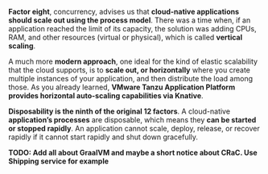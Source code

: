 **Factor eight**, concurrency, advises us that **cloud-native applications should scale out using the process model**. There was a time when, if an application reached the limit of its capacity, the solution was adding CPUs, RAM, and other resources (virtual or physical), which is called **vertical scaling**.

A much more **modern approach**, one ideal for the kind of elastic scalability that the cloud supports, is to **scale out, or horizontally** where you create multiple instances of your application, and then distribute the load among those.
As you already learned, **VMware Tanzu Application Platform provides horizontal auto-scaling capabilities via Knative**.

**Disposability is the ninth of the original 12 factors**.
A cloud-native **application’s processes** are disposable, which means they **can be started or stopped rapidly**. An application cannot scale, deploy, release, or recover rapidly if it cannot start rapidly and shut down gracefully. 

**TODO: Add all about GraalVM and maybe a short notice about CRaC. Use Shipping service for example**
